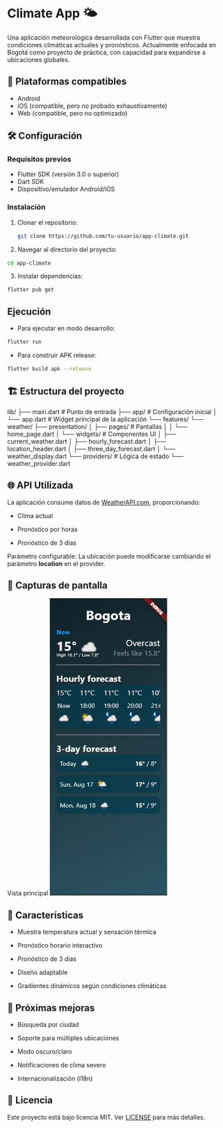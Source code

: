 # Climate App 🌤️

Una aplicación meteorológica desarrollada con Flutter que muestra condiciones climáticas actuales y pronósticos. Actualmente enfocada en Bogotá como proyecto de práctica, con capacidad para expandirse a ubicaciones globales.

## 📱 Plataformas compatibles
- Android
- iOS (compatible, pero no probado exhaustivamente)
- Web (compatible, pero no optimizado)

## 🛠️ Configuración

### Requisitos previos
- Flutter SDK (versión 3.0 o superior)
- Dart SDK
- Dispositivo/emulador Android/iOS

### Instalación
1. Clonar el repositorio:
   ```bash
   git clone https://github.com/tu-usuario/app-climate.git
   ```

2. Navegar al directorio del proyecto:
```bash
cd app-climate
```

3. Instalar dependencias:
```bash
flutter pub get
```

## Ejecución
- Para ejecutar en modo desarrollo:
```bash
flutter run
```

- Para construir APK release:
```bash
flutter build apk --release
```

## 🏗️ Estructura del proyecto
lib/
├── main.dart                # Punto de entrada
├── app/                     # Configuración inicial
│   └── app.dart             # Widget principal de la aplicación
└── features/
    └── weather/
        ├── presentation/
        │   ├── pages/       # Pantallas
        │   │   └── home_page.dart
        │   └── widgets/    # Componentes UI
        │       ├── current_weather.dart
        │       ├── hourly_forecast.dart
        │       ├── location_header.dart
        │       ├── three_day_forecast.dart
        │       └── weather_display.dart
        └── providers/       # Lógica de estado
            └── weather_provider.dart

## 🌐 API Utilizada
La aplicación consume datos de [WeatherAPI.com](https://www.weatherapi.com), proporcionando:

- Clima actual

- Pronóstico por horas

- Pronóstico de 3 días

Parámetro configurable: La ubicación puede modificarse cambiando el parámetro **location** en el provider.

## 📸 Capturas de pantalla
Vista principal
![AppClimate](public\image-1.png)

## 🚀 Características
- Muestra temperatura actual y sensación térmica

- Pronóstico horario interactivo

- Pronóstico de 3 días

- Diseño adaptable

- Gradientes dinámicos según condiciones climáticas

## 📌 Próximas mejoras
- Búsqueda por ciudad

- Soporte para múltiples ubicaciones

- Modo oscuro/claro

- Notificaciones de clima severo

- Internacionalización (i18n)

## 📄 Licencia
Este proyecto está bajo licencia MIT. Ver [LICENSE](LICENSE) para más detalles.
